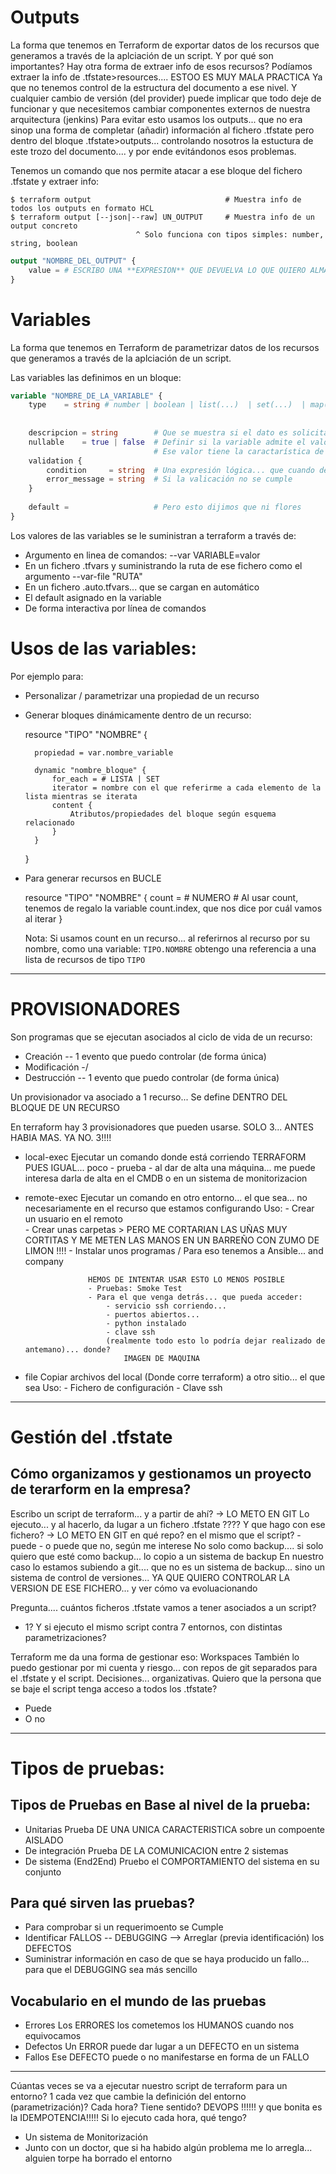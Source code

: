 # Outputs

La forma que tenemos en Terraform de exportar datos de los recursos que generamos a través de la aplciación de un script.
Y por qué son importantes? Hay otra forma de extraer info de esos recursos?
Podíamos extraer la info de .tfstate>resources.... ESTOO ES MUY MALA PRACTICA
    Ya que no tenemos control de la estructura del documento a ese nivel. Y cualquier cambio de versión (del provider) puede implicar
    que todo deje de funcionar y que necesitemos cambiar componentes externos de nuestra arquitectura (jenkins)
Para evitar esto usamos los outputs... que no era sinop una forma de completar (añadir) información al fichero .tfstate pero dentro 
del bloque .tfstate>outputs... controlando nosotros la estuctura de este trozo del documento.... y por ende evitándonos esos problemas.

Tenemos un comando que nos permite atacar a ese bloque del fichero .tfstate y extraer info:

    $ terraform output                              # Muestra info de todos los outputs en formato HCL
    $ terraform output [--json|--raw] UN_OUTPUT     # Muestra info de un output concreto
                                ^ Solo funciona con tipos simples: number, string, boolean

```tf
output "NOMBRE_DEL_OUTPUT" {
    value = # ESCRIBO UNA **EXPRESION** QUE DEVUELVA LO QUE QUIERO ALMACENAR EN EL OUTPUT
}
```

# Variables

La forma que tenemos en Terraform de parametrizar datos de los recursos que generamos a través de la aplciación de un script.

Las variables las definimos en un bloque:

```tf
variable "NOMBRE_DE_LA_VARIABLE" {
    type    = string # number | boolean | list(...)  | set(...)  | map(...)  | object({ campo = tipo 
                                                                                        campo2 = optional(tipo, default)
                                                                                     })
    descripcion = string        # Que se muestra si el dato es solicitado interactivamente
    nullable    = true | false  # Definir si la variable admite el valor null
                                # Ese valor tiene la caractarística de permitirnos NO PASAR una propiedad al provider
    validation {
        condition     = string  # Una expresión lógica... que cuando devuelve TRUE se entiende que el valor es CORRECTO / ACEPTABLE     
        error_message = string  # Si la valicación no se cumple
    }
    
    default =                   # Pero esto dijimos que ni flores
}
```

Los valores de las variables se le suministran a terraform a través de:
- Argumento en linea de comandos: --var VARIABLE=valor
- En un fichero .tfvars y suministrando la ruta de ese fichero como el argumento --var-file "RUTA"
- En un fichero .auto.tfvars... que se cargan en automático
- El default asignado en la variable
- De forma interactiva por línea de comandos

# Usos de las variables:

Por ejemplo para:
- Personalizar / parametrizar una propiedad de un recurso
- Generar bloques dinámicamente dentro de un recurso:


    resource "TIPO" "NOMBRE" {
        
        propiedad = var.nombre_variable
        
        dynamic "nombre_bloque" {
            for_each = # LISTA | SET
            iterator = nombre con el que referirme a cada elemento de la lista mientras se iterata
            content {
                Atributos/propiedades del bloque según esquema relacionado
            }
        }
    }

- Para generar recursos en BUCLE


    resource "TIPO" "NOMBRE" {
        count = # NUMERO
        # Al usar count, tenemos de regalo la variable count.index, que nos dice por cuál vamos al iterar
    }
    
    Nota: Si usamos count en un recurso... al referirnos al recurso por su nombre, como una variable: `TIPO.NOMBRE` 
    obtengo una referencia a una lista de recursos de tipo `TIPO`
    
    
---

# PROVISIONADORES

Son programas que se ejecutan asociados al ciclo de vida de un recurso:
- Creación      -- 1 evento que puedo controlar (de forma única)
- Modificación  -/
- Destrucción   -- 1 evento que puedo controlar (de forma única)

Un provisionador va asociado a 1 recurso... Se define DENTRO DEL BLOQUE DE UN RECURSO

En terraform hay 3 provisionadores que pueden usarse. SOLO 3... ANTES HABIA MAS. YA NO. 3!!!!
- local-exec    Ejecutar un comando donde está corriendo TERRAFORM
                    PUES IGUAL... poco
                        - prueba
                        - al dar de alta una máquina... me puede interesa darla de alta en el CMDB
                                                        o en un sistema de monitorizacion
- remote-exec   Ejecutar un comando en otro entorno... el que sea... no necesariamente en el recurso que estamos configurando
                Uso:
                    - Crear un usuario en el remoto \
                    - Crear unas carpetas            >  PERO ME CORTARIAN LAS UÑAS MUY CORTITAS Y ME METEN LAS MANOS EN UN BARREÑO CON ZUMO DE LIMON !!!!
                    - Instalar unos programas       /       Para eso tenemos a Ansible... and company
                    
                    HEMOS DE INTENTAR USAR ESTO LO MENOS POSIBLE
                    - Pruebas: Smoke Test
                    - Para el que venga detrás... que pueda acceder:
                        - servicio ssh corriendo...
                        - puertos abiertos...
                        - python instalado
                        - clave ssh
                        (realmente todo esto lo podría dejar realizado de antemano)... donde? 
                            IMAGEN DE MAQUINA 
                    
- file          Copiar archivos del local (Donde corre terraform) a otro sitio... el que sea
                Uso:
                    - Fichero de configuración
                    - Clave ssh

---

# Gestión del .tfstate

## Cómo organizamos y gestionamos un proyecto de terarform en la empresa?

Escribo un script de terraform... y a partir de ahí?                                            -> LO METO EN GIT
Lo ejecuto... y al hacerlo, da lugar a un fichero .tfstate ???? Y que hago con ese fichero?     -> LO METO EN GIT
        en qué repo? en el mismo que el script? 
            - puede
            - o puede que no, según me interese
        No solo como backup.... si solo quiero que esté como backup... lo copio a un sistema de backup
        En nuestro caso lo estamos subiendo a git.... que no es un sistema de backup... sino un 
            sistema de control de versiones... YA QUE QUIERO CONTROLAR LA VERSION DE ESE FICHERO... y ver cómo va evoluacionando

Pregunta.... cuántos ficheros .tfstate vamos a tener asociados a un script? 
- 1?  Y si ejecuto el mismo script contra 7 entornos, con distintas parametrizaciones? 

Terraform me da una forma de gestionar eso: Workspaces
También lo puedo gestionar por mi cuenta y riesgo... con repos de git separados para el .tfstate y el script.
Decisiones... organizativas.
Quiero que la persona que se baje el script tenga acceso a todos los .tfstate?
- Puede
- O no

---

# Tipos de pruebas:

## Tipos de Pruebas en Base al nivel de la prueba:

- Unitarias                 Prueba DE UNA UNICA CARACTERISTICA sobre un compoente AISLADO
- De integración            Prueba DE LA COMUNICACION entre 2 sistemas
- De sistema (End2End)      Pruebo el COMPORTAMIENTO del sistema en su conjunto

## Para qué sirven las pruebas?

- Para comprobar si un requerimoento se Cumple
- Identificar FALLOS    -- DEBUGGING --> Arreglar (previa identificación) los DEFECTOS
- Suministrar información en caso de que se haya producido un fallo... para que el DEBUGGING sea más sencillo

## Vocabulario en el mundo de las pruebas

- Errores       Los ERRORES los cometemos los HUMANOS cuando nos equivocamos
- Defectos      Un ERROR puede dar lugar a un DEFECTO en un sistema
- Fallos        Ese DEFECTO puede o no manifestarse en forma de un FALLO

---

Cúantas veces se va a ejecutar nuestro script de terraform para un entorno? 
1 cada vez que cambie la definición del entorno (parametrización)?
Cada hora? Tiene sentido? DEVOPS !!!!!! y que bonita es la IDEMPOTENCIA!!!!!
Si lo ejecuto cada hora, qué tengo? 
- Un sistema de Monitorización
- Junto con un doctor, que si ha habido algún problema me lo arregla... alguien torpe ha borrado el entorno